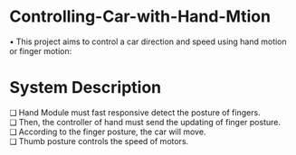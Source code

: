# Controlling-Car-with-Hand-Mtion
• This project aims to control a car direction and speed using hand  motion or finger motion:

# System Description 
❑ Hand Module must fast responsive detect the posture of 
fingers.    
❑ Then, the controller of hand must send the updating of finger 
posture.    
❑ According to the finger posture, the car will move.   
❑ Thumb posture controls the speed of motors.    
